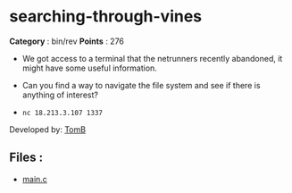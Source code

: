 # searching-through-vines

**Category** : bin/rev
**Points** : 276

* We got access to a terminal that the netrunners recently abandoned, it might have some useful information.
 * Can you find a way to navigate the file system and see if there is anything of interest?
 * `nc 18.213.3.107 1337`

Developed by:	 [TomB](https://github.com/tomaszbrauntsch)

## Files : 
 - [main.c](./main.c)


